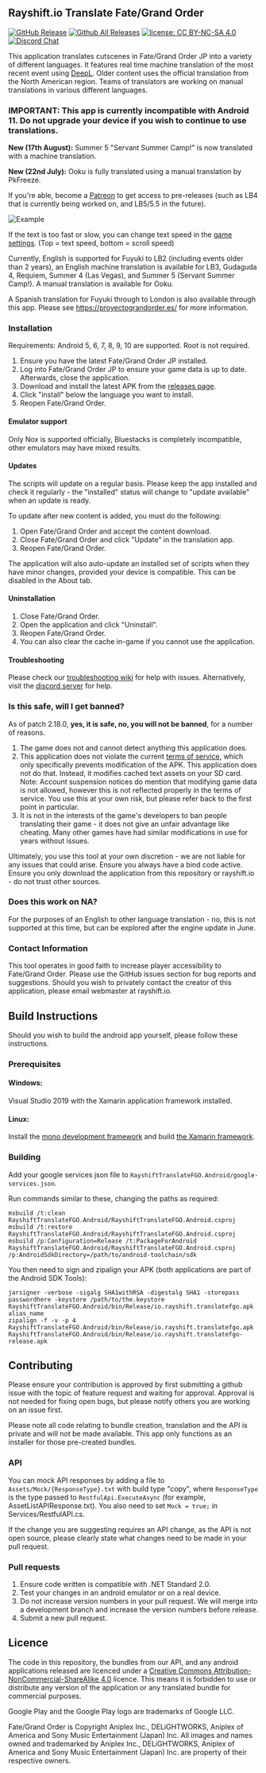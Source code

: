 ﻿## Rayshift.io Translate Fate/Grand Order
[![GitHub Release](https://img.shields.io/github/release/rayshift/translatefgo.svg?style=flat)](https://github.com/rayshift/translatefgo/releases)  [![Github All Releases](https://img.shields.io/github/downloads/rayshift/translatefgo/total.svg?style=flat)](https://github.com/rayshift/translatefgo/releases)  [![license: CC BY-NC-SA 4.0](https://img.shields.io/badge/License-CC%20BY--NC--SA%204.0-lightgrey.svg)](http://creativecommons.org/licenses/by-nc-sa/4.0/) [![Discord Chat](https://img.shields.io/discord/665980614998097941.svg)](https://discord.gg/6vncnjj)  

This application translates cutscenes in Fate/Grand Order JP into a variety of different languages. It features real time machine translation of the most recent event using [DeepL](https://www.deepl.com/). Older content uses the official translation from the North American region. Teams of translators are working on manual translations in various different languages.

### IMPORTANT: This app is currently incompatible with Android 11. Do not upgrade your device if you wish to continue to use translations.

**New (17th August):** Summer 5 "Servant Summer Camp!" is now translated with a machine translation.

**New (22nd July):** Ooku is fully translated using a manual translation by PkFreeze.

If you're able, become a [Patreon](https://www.patreon.com/rayshift) to get access to pre-releases (such as LB4 that is currently being worked on, and LB5/5.5 in the future).

![Example](https://i.imgur.com/dNLFbxG.png)

If the text is too fast or slow, you can change text speed in the [game settings](https://i.imgur.com/UhmoZI9.png). (Top = text speed, bottom = scroll speed)

Currently, English is supported for Fuyuki to LB2 (including events older than 2 years), an English machine translation is available for LB3, Gudaguda 4, Requiem, Summer 4 (Las Vegas), and Summer 5 (Servant Summer Camp!). A manual translation is available for Ooku.

A Spanish translation for Fuyuki through to London is also available through this app. Please see https://proyectograndorder.es/ for more information.

### Installation
Requirements: Android 5, 6, 7, 8, 9, 10 are supported. Root is not required.

1. Ensure you have the latest Fate/Grand Order JP installed.
2. Log into Fate/Grand Order JP to ensure your game data is up to date. Afterwards, close the application.
3. Download and install the latest APK from the [releases page](https://github.com/rayshift/translatefgo/releases).
4. Click "install" below the language you want to install.
5. Reopen Fate/Grand Order.

#### Emulator support
Only Nox is supported officially, Bluestacks is completely incompatible, other emulators may have mixed results.

#### Updates
The scripts will update on a regular basis. Please keep the app installed and check it regularly - the "installed" status will change to "update available" when an update is ready.

To update after new content is added, you must do the following:
1. Open Fate/Grand Order and accept the content download.
2. Close Fate/Grand Order and click "Update" in the translation app.
3. Reopen Fate/Grand Order.

The application will also auto-update an installed set of scripts when they have minor changes, provided your device is compatible. This can be disabled in the About tab.

#### Uninstallation
1. Close Fate/Grand Order.
2. Open the application and click "Uninstall".
3. Reopen Fate/Grand Order.
4. You can also clear the cache in-game if you cannot use the application.

#### Troubleshooting
Please check our [troubleshooting wiki](https://github.com/rayshift/translatefgo/wiki/Troubleshooting) for help with issues. Alternatively, visit the [discord server](https://discord.gg/6vncnjj) for help.

### Is this safe, will I get banned?
As of patch 2.18.0, **yes, it is safe, no, you will not be banned**, for a number of reasons. 

1. The game does not and cannot detect anything this application does.
2. This application does not violate the current [terms of service](http://anonym.es/?http://webview.fate-go.jp/webview/userpolicy/index.html), which only specifically prevents modification of the APK. This application does not do that. Instead, it modifies cached text assets on your SD card. 
Note: Account suspension notices do mention that modifying game data is not allowed, however this is not reflected properly in the terms of service. You use this at your own risk, but please refer back to the first point in particular.
3. It is not in the interests of the game's developers to ban people translating their game - it does not give an unfair advantage like cheating. Many other games have had similar modifications in use for years without issues. 

Ultimately, you use this tool at your own discretion - we are not liable for any issues that could arise. Ensure you always have a bind code active. Ensure you only download the application from this repository or rayshift.io - do not trust other sources.

### Does this work on NA?
For the purposes of an English to other language translation - no, this is not supported at this time, but can be explored after the engine update in June.

### Contact Information
This tool operates in good faith to increase player accessibility to Fate/Grand Order. Please use the GitHub issues section for bug reports and suggestions. Should you wish to privately contact the creator of this application, please email webmaster at rayshift.io.

## Build Instructions
Should you wish to build the android app yourself, please follow these instructions.

### Prerequisites
#### Windows: 
Visual Studio 2019 with the Xamarin application framework installed.

#### Linux:
Install the [mono development framework](https://www.mono-project.com/download/stable/#download-lin) and build [the Xamarin framework](https://github.com/xamarin/xamarin-android/blob/master/Documentation/building/unix/instructions.md).

### Building
Add your google services json file to `RayshiftTranslateFGO.Android/google-services.json`.

Run commands similar to these, changing the paths as required:
```
msbuild /t:clean RayshiftTranslateFGO.Android/RayshiftTranslateFGO.Android.csproj
msbuild /t:restore RayshiftTranslateFGO.Android/RayshiftTranslateFGO.Android.csproj
msbuild /p:Configuration=Release /t:PackageForAndroid RayshiftTranslateFGO.Android/RayshiftTranslateFGO.Android.csproj /p:AndroidSdkDirectory=/path/to/android-toolchain/sdk
```

You then need to sign and zipalign your APK (both applications are part of the Android SDK Tools):
```
jarsigner -verbose -sigalg SHA1withRSA -digestalg SHA1 -storepass passwordhere -keystore /path/to/the.keystore RayshiftTranslateFGO.Android/bin/Release/io.rayshift.translatefgo.apk alias_name
zipalign -f -v -p 4 RayshiftTranslateFGO.Android/bin/Release/io.rayshift.translatefgo.apk RayshiftTranslateFGO.Android/bin/Release/io.rayshift.translatefgo-release.apk
```

## Contributing
Please ensure your contribution is approved by first submitting a github issue with the topic of feature request and waiting for approval. Approval is not needed for fixing open bugs, but please notify others you are working on an issue first.

Please note all code relating to bundle creation, translation and the API is private and will not be made available. This app only functions as an installer for those pre-created bundles.

### API
You can mock API responses by adding a file to `Assets/Mock/{ResponseType}.txt` with build type "copy", where `ResponseType` is the type passed to `RestfulApi.ExecuteAsync` (for example, AssetListAPIResponse.txt). You also need to set `Mock = true;` in Services/RestfulAPI.cs.

If the change you are suggesting requires an API change, as the API is not open source, please clearly state what changes need to be made in your pull request.

### Pull requests
1. Ensure code written is compatible with .NET Standard 2.0.
2. Test your changes in an android emulator or on a real device.
3. Do not increase version numbers in your pull request. We will merge into a development branch and increase the version numbers before release.
4. Submit a new pull request.

## Licence
The code in this repository, the bundles from our API, and any android applications released are licenced under a [Creative Commons Attribution-NonCommercial-ShareAlike 4.0](https://creativecommons.org/licenses/by-nc-sa/4.0/) licence. This means it is forbidden to use or distribute any version of the application or any translated bundle for commercial purposes.

Google Play and the Google Play logo are trademarks of Google LLC.

Fate/Grand Order is Copyright Aniplex Inc., DELiGHTWORKS, Aniplex of America and Sony Music Entertainment (Japan) Inc. All images and names owned and trademarked by Aniplex Inc., DELiGHTWORKS, Aniplex of America and Sony Music Entertainment (Japan) Inc. are property of their respective owners.
